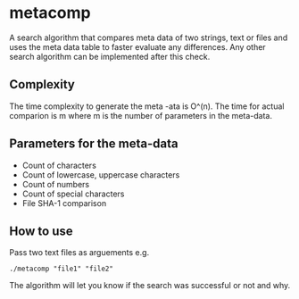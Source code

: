 # metacomp
A search algorithm that compares meta data of two strings, text or files and uses the meta data table to faster evaluate any differences. Any other search algorithm can be implemented after this check.

## Complexity
The time complexity to generate the meta -ata is O^(n). The time for actual comparion is m where m is the number of parameters in the meta-data.

## Parameters for the meta-data
- Count of characters
- Count of lowercase, uppercase characters
- Count of numbers
- Count of special characters
- File SHA-1 comparison

## How to use
Pass two text files as arguements e.g.
```console
./metacomp "file1" "file2"
```
The algorithm will let you know if the search was successful or not and why.
